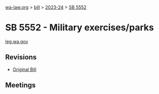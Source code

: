 [wa-law.org](/) > [bill](/bill/) > [2023-24](/bill/2023-24/) > [SB 5552](/bill/2023-24/sb/5552/)

# SB 5552 - Military exercises/parks
[leg.wa.gov](https://app.leg.wa.gov/billsummary?BillNumber=5552&Year=2023&Initiative=false)

## Revisions
* [Original Bill](1/)

## Meetings